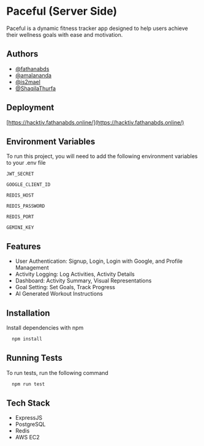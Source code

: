 # Paceful (Server Side)

Paceful is a dynamic fitness tracker app designed to help users achieve their wellness goals with ease and motivation.

## Authors

- [@fathanabds](https://github.com/fathanabds)
- [@amalananda](https://github.com/amalananda)
- [@is2mael](https://github.com/is2mael)
- [@ShaqilaThurfa](https://github.com/ShaqilaThurfa)

## Deployment

[https://hacktiv.fathanabds.online/](https://hacktiv.fathanabds.online/)

## Environment Variables

To run this project, you will need to add the following environment variables to your .env file

`JWT_SECRET`

`GOOGLE_CLIENT_ID`

`REDIS_HOST`

`REDIS_PASSWORD`

`REDIS_PORT`

`GEMINI_KEY`

## Features

- User Authentication: Signup, Login, Login with Google, and Profile Management
- Activity Logging: Log Activities, Activity Details
- Dashboard: Activity Summary, Visual Representations
- Goal Setting: Set Goals, Track Progress
- AI Generated Workout Instructions

## Installation

Install dependencies with npm

```bash
  npm install
```

## Running Tests

To run tests, run the following command

```bash
  npm run test
```

## Tech Stack

- ExpressJS
- PostgreSQL
- Redis
- AWS EC2
